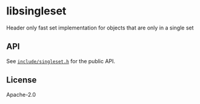 # libsingleset

Header only fast set implementation for objects that are only in a single set

## API

See [`include/singleset.h`](include/singleset.h) for the public API.

## License

Apache-2.0
